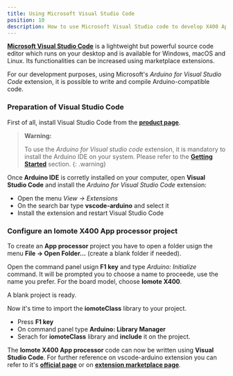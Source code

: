 ```yaml
---
title: Using Microsoft Visual Studio Code
position: 10
description: How to use Microsoft Visual Studio code to develop X400 App processor apps
--- 
```



[**Microsoft Visual Studio Code**](https://code.visualstudio.com) is a lightweight but powerful source code editor which runs on your desktop and is available for Windows, macOS and Linux. Its functionalities can be increased using marketplace extensions.

For our development purposes, using Microsoft's *Arduino for Visual Studio Code* extension, it is possible to write and compile Arduino-compatible code.

### Preparation of Visual Studio Code
First of all, install Visual Studio Code from the [**product page**](https://code.visualstudio.com/).

> **Warning:**
> 
> To use the *Arduino for Visual studio code* extension, it is mandatory to install the Arduino IDE on your system. Please refer to the [**Getting Started**](/#gettingstarted01_BeforeStarting) section.
{: .warning}

Once **Arduino IDE** is corretly installed on your computer, open **Visual Studio Code** and install the *Arduino for Visual Studio Code* extension:
* Open the menu *View -> Extensions*
* On the search bar type **vscode-arduino** and select it
* Install the extension and restart Visual Studio Code


### Configure an **Iomote X400 App processor** project
To create an **App processor** project you have to open a folder usign the menu **File -> Open Folder...** (create a blank folder if needed).

Open the command panel usign **F1 key** and type *Arduino: Initialize* command. It will be prompted you to choose a name to proceede, use the name you prefer. For the board model, choose **Iomote X400**.

A blank project is ready.

Now it's time to import the **iomoteClass** library to your project.
* Press **F1 key**
* On command panel type **Arduino: Library Manager**
* Serach for **iomoteClass** library and **include** it on the project.

The **Iomote X400 App processor** code can now be written using **Visual Studio Code**. For further reference on vscode-arduino extension you can refer to it's [**official page**](https://github.com/Microsoft/vscode-arduino) or on [**extension marketplace page**](https://marketplace.visualstudio.com/items?itemName=vsciot-vscode.vscode-arduino).


